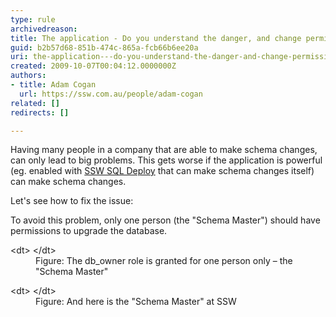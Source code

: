 ```yaml
---
type: rule
archivedreason: 
title: The application - Do you understand the danger, and change permissions so "Schema Changes" can only be done by the "Schema Master"?
guid: b2b57d68-851b-474c-865a-fcb66b6ee20a
uri: the-application---do-you-understand-the-danger-and-change-permissions-so-schema-changes-can-only-be-done-by-the-schema-master
created: 2009-10-07T00:04:12.0000000Z
authors:
- title: Adam Cogan
  url: https://ssw.com.au/people/adam-cogan
related: []
redirects: []

---
```


Having many people in a company that are able to make schema changes, can only lead to big problems. This gets worse if the application is powerful (eg. enabled with [SSW SQL Deploy](http://www.ssw.com.au/SSW/SQLDeploy/) that can make schema changes itself) can make schema changes. 

 Let's see how to fix the issue:   
<!--endintro-->
 To avoid this problem, only one person (the "Schema Master") should have permissions to upgrade the database. <dl>    &lt;dt&gt;<img alt="" src="FullPermission.jpg"> &lt;/dt&gt;
    <dd>Figure: The db_owner role is granted for one person only – the "Schema Master" </dd></dl><dl class="image">    &lt;dt&gt;<img alt="" src="Adam.jpg"> &lt;/dt&gt;
    <dd>Figure: And here is the "Schema Master" at SSW </dd></dl>

